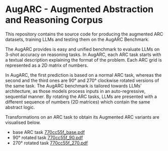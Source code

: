 # AugARC - Augmented Abstraction and Reasoning Corpus

This repository contains the source code for producing the augmented ARC datasets, training LLMs and testing them on the AugARC Benchmark.

The AugARC provides is easy and unified benchmark to evaluate LLMs on 3-shot accuracy on reasoning tasks. In AugARC, each ARC task starts with a textual description explaining the format of the problem. Each ARC grid is represented as a 2D matrix of numbers.

In AugARC, the first prediction is based on a normal ARC task, whereas the second and the third ones are 90° and 270° clockwise rotated versions of the same task. The AugARC benchmark is tailored towards LLMs’ architecture, as those models process inputs in an auto-regressive, sequential manner. By rotating the ARC tasks, LLMs are presented with a different sequence of numbers (2D matrices) which contain the same abstract logic.

Transformations on an ARC task to obtain its Augmented ARC variants are visualised below.

- base ARC task
  [770cc55f_base.pdf](https://github.com/user-attachments/files/18390848/770cc55f_base.pdf)
- 90° rotated task
  [770cc55f_90.pdf](https://github.com/user-attachments/files/18390849/770cc55f_90.pdf)
- 270° rotated task
  [770cc55f_270.pdf](https://github.com/user-attachments/files/18390850/770cc55f_270.pdf)




